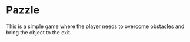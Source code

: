 # Pazzle
 This is a simple game where the player needs to overcome obstacles and bring the object to the exit.
